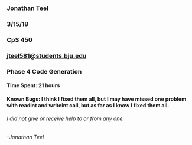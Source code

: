 ### Jonathan Teel
### 3/15/18 
### CpS 450
### jteel581@students.bju.edu
### Phase 4 Code Generation 

#### Time Spent: 21 hours
#### Known Bugs: I think I fixed them all, but I may have missed one problem with readint and writeint call, but as far as I know I fixed them all.


###### I did not give or receive help to or from any one.
###### -Jonathan Teel



